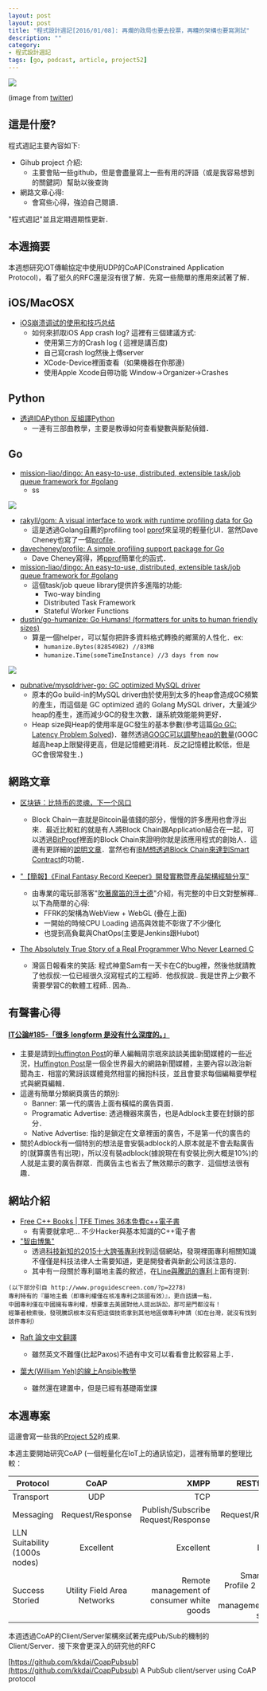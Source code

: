 ```yaml
---
layout: post
layout: post
title: "程式設計週記[2016/01/08]: 再爛的政局也要去投票，再糟的架構也要寫測試"
description: ""
category: 
- 程式設計週記
tags: [go, podcast, article, project52]
---
```



![](https://pbs.twimg.com/media/CYEiJ8iWkAAabkd.jpg)


(image from [twitter](https://twitter.com/mdlayher/status/684866173209604096))

## 這是什麼?

程式週記主要內容如下:

- Gihub project 介紹:
	- 主要會貼一些github，但是會盡量寫上一些有用的評語（或是我容易想到的關鍵詞）幫助以後查詢
- 網路文章心得:
	- 會寫些心得，強迫自己閱讀．

"程式週記"並且定期週期性更新．

## 本週摘要

本週想研究iOT傳輸協定中使用UDP的CoAP(Constrained Application Protocol)，看了挺久的RFC還是沒有很了解．先寫一些簡單的應用來試著了解．

## iOS/MacOSX

- [iOS崩溃调试的使用和技巧总结](http://www.cocoachina.com/ios/20151218/14748.html)
	- 如何來抓取iOS App crash log? 這裡有三個建議方式:
		- 使用第三方的Crash log ( 這裡是講百度)
		- 自己寫crash log然後上傳server
		- XCode-Device裡面查看（如果機器在你那邊)
		- 使用Apple Xcode自帶功能 Window->Organizer->Crashes

## Python

- [透過IDAPython 反組譯Python](http://www.freebuf.com/tools/92107.html)
	- 一連有三部曲教學，主要是教導如何查看變數與斷點偵錯．

## Go

- [mission-liao/dingo: An easy-to-use, distributed, extensible task/job queue framework for #golang](https://github.com/mission-liao/dingo)
	- ss

![](https://camo.githubusercontent.com/d5004a9542c8771d07af7814b74e7c54f220100f/68747470733a2f2f676f6f676c6564726976652e636f6d2f686f73742f30427966536a64505673394d5a626b686a6555684d597a52546545452f676f6d2d73637265656e73686f742e706e67)

- [rakyll/gom: A visual interface to work with runtime profiling data for Go](https://github.com/rakyll/gom)
	- 這是透過Golang自薦的profiling tool [pprof](https://golang.org/pkg/net/http/pprof/)來呈現的輕量化UI．當然Dave Cheney也寫了一個[profile](http://dave.cheney.net/2013/07/07/introducing-profile-super-simple-profiling-for-go-programs)．
- [davecheney/profile: A simple profiling support package for Go](https://github.com/davecheney/profile)
	- Dave Cheney寫得，將[pprof](https://golang.org/pkg/net/http/pprof/)簡單化的函式．
- [mission-liao/dingo: An easy-to-use, distributed, extensible task/job queue framework for #golang](https://github.com/mission-liao/dingo)
	- 這個task/job queue library提供許多進階的功能:
		- Two-way binding
		- Distributed Task Framework 
		- Stateful Worker Functions
- [dustin/go-humanize: Go Humans! (formatters for units to human friendly sizes)](https://github.com/dustin/go-humanize)	
	- 算是一個helper，可以幫你把許多資料格式轉換的鄉黨的人性化．ex: 
		- `humanize.Bytes(82854982) //83MB` 
		- `humanize.Time(someTimeInstance) //3 days from now`


![](https://cloud.githubusercontent.com/assets/296795/12080839/72fcf55c-b268-11e5-9632-743ec07c2b80.png)

- [pubnative/mysqldriver-go:  GC optimized MySQL driver](https://github.com/pubnative/mysqldriver-go)
	- 原本的Go build-in的MySQL driver由於使用到太多的heap會造成GC頻繁的產生，而這個是 GC optimized 過的  Golang MySQL driver，大量減少heap的產生，進而減少GC的發生次數．讓系統效能能夠更好．
	- Heap size與Heap的使用率是GC發生的基本參數(參考這篇[Go GC: Latency Problem Solved](https://talks.golang.org/2015/go-gc.pdf))．雖然透過[GOGC可以調整heap的數量](https://blog.golang.org/go15gc)(GOGC越高heap上限變得更高，但是記憶體更消耗．反之記憶體比較低，但是GC會很常發生．)



## 網路文章

- [区块链：比特币的灵魂，下一个风口](http://36kr.com/p/5041713.html)  
	- Block Chain一直就是Bitcoin最值錢的部分，慢慢的許多應用也會浮出來．﻿最近比較紅的就是有人將Block Chain跟Application結合在一起，可以透過[BitProof](https://bitproof.io/)裡面的Block Chain來證明你就是該應用程式的創始人．這邊有更詳細的[說明文章](http://buzzorange.com/techorange/2015/04/02/meet-boost-vcs-youngest-ever-bitcoin-entrepreneur/)．當然也有[IBM想透過Block Chain來達到Smart Contract](http://www.wsj.com/articles/ibm-adapts-bitcoin-technology-for-smart-contracts-1442423444)的功能．
- ["【簡報】《Final Fantasy Record Keeper》開發實務暨產品架構經驗分享"](http://h9856.blogspot.tw/2016/01/final-fantasy-record-keeper.html)
	- 由專業的電玩部落客"[吹著魔笛的浮士德](http://h9856.blogspot.tw/)"介紹，有完整的中日文對整解釋.. 以下為簡單的心得:
		- FFRK的架構為WebView + WebGL (疊在上面)
		- 一開始的時候CPU Loading 過高與效能不彰做了不少優化
		- 也提到高負載與ChatOps(主要是Jenkins跟Hubot)
		
- [The Absolutely True Story of a Real Programmer Who Never Learned C](https://goo.gl/gKX9o3)
	- 灣區日報看來的笑話: 程式神童Sam有一天卡在C的bug裡，然後他就請教了他叔叔:一位已經很久沒寫程式的工程師．他叔叔說.. 我是世界上少數不需要學習C的軟體工程師.. 因為..				
	
## 有聲書心得

#### [IT公論#185-「很多 longform 是没有什么深度的。」](https://ipn.li/itgonglun/185/)
- 主要是請到[Huffington Post](http://www.huffingtonpost.com/)的華人編輯周宗珉來談談美國新聞媒體的一些近況，[Huffington Post](http://www.huffingtonpost.com/)是一個全世界最大的網路新聞媒體，主要內容以政治新聞為主．相當的驚訝該媒體竟然相當的擁抱科技，並且會要求每個編輯要學程式與網頁編輯． 
- 這邊有簡單分類網頁廣告的類別:
	- Banner: 第一代的廣告上面有橫幅的廣告頁面．
	- Programatic Advertise: 透過機器來廣告，也是Adblock主要在封鎖的部分．
	- Native Advertise: 指的是鎖定在文章裡面的廣告，不是第一代的廣告的
- 關於Adblock有一個特別的想法是會安裝adblock的人原本就是不會去點廣告的(就算廣告有出現)，所以沒有裝adblock(據說現在有安裝比例大概是10%)的人就是主要的廣告群眾．而廣告主也省去了無效顯示的數字．這個想法很有趣．

## 網站介紹

- [Free C++ Books | TFE Times 36本免費c++電子書](https://tfetimes.com/free-c-books/)
	- 有需要就拿吧... 不少Hacker與基本知識的C++電子書
- ["智由博集"](http://www.proguidescreen.com/﻿)
	- 透過[科技新知的2015十大誇張專利](http://cdn.technews.tw/2016/01/03/2015-ten-funny-taiwan-patent/)找到這個網站，發現裡面專利相關知識不僅僅是科技法律人士需要知道，更是開發者與新創公司該注意的．
	- 其中有一段關於專利屬地主義的敘述，在[Line與騰訊的專利](
http://www.proguidescreen.com/?p=2278)上面有提到:
		
```
(以下部分引自 http://www.proguidescreen.com/?p=2278)
專利特有的『屬地主義（即專利權僅在核准專利之該國有效）』，更白話講一點，
中國專利僅在中國擁有專利權，想要拿去美國對他人提出訴訟，那可是門都沒有！
經筆者檢索後，發現騰訊根本沒有把這個技術拿到其他地區做專利申請（如在台灣，就沒有找到該件專利）
```

- [Raft 論文中文翻譯](https://github.com/maemual/raft-zh_cn/blob/master/raft-zh_cn.md)
	- 雖然英文不難懂(比起Paxos)不過有中文可以看看會比較容易上手．
	
 
- [葉大(William Yeh)的線上Ansible教學](http://school.soft-arch.net/courses/ansible﻿)
	- 雖然還在建置中，但是已經有基礎兩堂課 	

	
## 本週專案

這邊會寫一些我的[Project 52](https://github.com/kkdai/project52)的成果.

本週主要開始研究CoAP (一個輕量化在IoT上的通訊協定)，這裡有簡單的整理比較：

| Protocol  |      CoAP      |  XMPP |RESTful HTTP | MQTT |
|----------|:-------------:|------:|------:|------:|
| Transport |  UDP | TCP| TCP | TCP |
| Messaging |    Request/Response    |   Publish/Subscribe Request/Response |   Request/Response |   Publish/Subscribe  |
| LLN Suitability (1000s nodes) | Excellent |    Excellent |    Excellent |    Excellent |
| Success Storied | Utility Field Area Networks |    Remote management of consumer white goods |    Smart Energy Profile 2 (premise energy management/home services) |    Extending enterprise messaging into IoT applications |


本週透過CoAP的Client/Server架構來試著完成Pub/Sub的機制的Client/Server．接下來會更深入的研究他的RFC

[https://github.com/kkdai/CoapPubsub](https://github.com/kkdai/CoapPubsub) A PubSub client/server using CoAP protocol 
